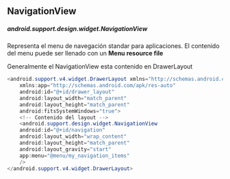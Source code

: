 ## NavigationView

##### android.support.design.widget.NavigationView

Representa el menu de navegación standar para aplicaciones. El contenido del menu puede ser llenado con un **Menu resource file**

Generalmente el NavigationView esta contenido en DrawerLayout

```java
<android.support.v4.widget.DrawerLayout xmlns="http://schemas.android.com/apk/res/andorid"
	xmlns:app="http://schemas.android.com/apk/res-auto"
    android:id="@+id/drawer_layout"
    android:layout_width="match_parent"
    android:layout_height="match_parent"
    android:fitsSystemWindows="true">
    <!-- Contenido del layout -->
    <android.support.design.widget.NavigationView
    android:id="@+id/navigation"
    android:layout_width="wrap_content"
    android:layout_height="match_parent"
    android:layout_gravity="start"
    app:menu="@menu/my_navigation_items"
    />
</android.support.v4.widget.DrawerLayout>
```



